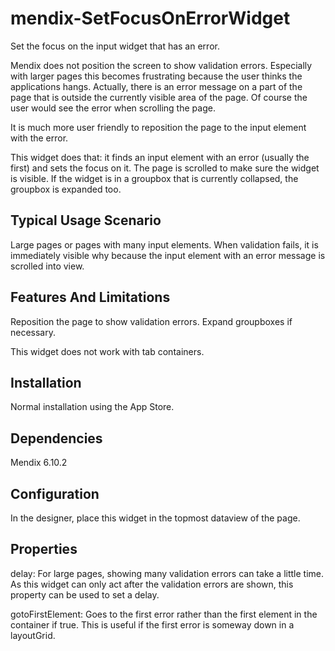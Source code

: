 mendix-SetFocusOnErrorWidget
==============================

Set the focus on the input widget that has an error.

Mendix does not position the screen to show validation errors. Especially with larger pages this becomes frustrating because the user thinks the applications hangs. Actually, there is an error message on a part of the page that is outside the currently visible area of the page.
Of course the user would see the error when scrolling the page.

It is much more user friendly to reposition the page to the input element with the error.

This widget does that: it finds an input element with an error (usually the first) and sets the focus on it. The page is scrolled to make sure the widget is visible. If the widget is in a groupbox that is currently collapsed, the groupbox is expanded too.

## Typical Usage Scenario
Large pages or pages with many input elements. When validation fails, it is immediately visible why because the input element with an error message is scrolled into view.

## Features And Limitations
Reposition the page to show validation errors. Expand groupboxes if necessary.

This widget does not work with tab containers.

## Installation
Normal installation using the App Store.

## Dependencies
Mendix 6.10.2

## Configuration
In the designer, place this widget in the topmost dataview of the page.

## Properties
delay: For large pages, showing many validation errors can take a little time. As this widget can only act after the validation errors are shown, this property can be used to set a delay.

gotoFirstElement: Goes to the first error rather than the first element in the container if true. This is useful if the first error is someway down in a layoutGrid.
